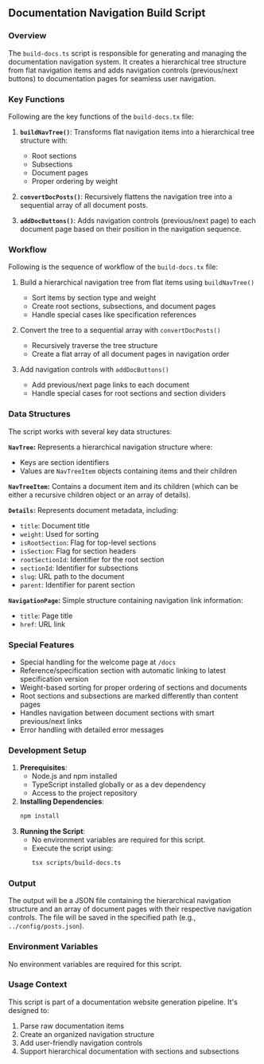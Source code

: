 ## Documentation Navigation Build Script

### Overview

The `build-docs.ts` script is responsible for generating and managing the documentation navigation system. It creates a hierarchical tree structure from flat navigation items and adds navigation controls (previous/next buttons) to documentation pages for seamless user navigation.

### Key Functions

Following are the key functions of the `build-docs.tx` file:

1. **`buildNavTree()`**: Transforms flat navigation items into a hierarchical tree structure with:

   - Root sections
   - Subsections
   - Document pages
   - Proper ordering by weight

2. **`convertDocPosts()`**: Recursively flattens the navigation tree into a sequential array of all document posts.

3. **`addDocButtons()`**: Adds navigation controls (previous/next page) to each document page based on their position in the navigation sequence.

### Workflow

Following is the sequence of workflow of the `build-docs.tx` file:

1. Build a hierarchical navigation tree from flat items using `buildNavTree()`

   - Sort items by section type and weight
   - Create root sections, subsections, and document pages
   - Handle special cases like specification references

2. Convert the tree to a sequential array with `convertDocPosts()`

   - Recursively traverse the tree structure
   - Create a flat array of all document pages in navigation order

3. Add navigation controls with `addDocButtons()`
   - Add previous/next page links to each document
   - Handle special cases for root sections and section dividers

### Data Structures

The script works with several key data structures:

**`NavTree`:**
Represents a hierarchical navigation structure where:

- Keys are section identifiers
- Values are `NavTreeItem` objects containing items and their children

**`NavTreeItem`:**
Contains a document item and its children (which can be either a recursive children object or an array of details).

**`Details`:**
Represents document metadata, including:

- `title`: Document title
- `weight`: Used for sorting
- `isRootSection`: Flag for top-level sections
- `isSection`: Flag for section headers
- `rootSectionId`: Identifier for the root section
- `sectionId`: Identifier for subsections
- `slug`: URL path to the document
- `parent`: Identifier for parent section

**`NavigationPage`:**
Simple structure containing navigation link information:

- `title`: Page title
- `href`: URL link

### Special Features

- Special handling for the welcome page at `/docs`
- Reference/specification section with automatic linking to latest specification version
- Weight-based sorting for proper ordering of sections and documents
- Root sections and subsections are marked differently than content pages
- Handles navigation between document sections with smart previous/next links
- Error handling with detailed error messages

### Development Setup

1. **Prerequisites**:
   - Node.js and npm installed
   - TypeScript installed globally or as a dev dependency
   - Access to the project repository
2. **Installing Dependencies**:
   ```bash
   npm install
   ```
3. **Running the Script**:
   - No environment variables are required for this script.
   - Execute the script using:
     ```bash
     tsx scripts/build-docs.ts
     ```

### Output

The output will be a JSON file containing the hierarchical navigation structure and an array of document pages with their respective navigation controls. The file will be saved in the specified path (e.g., `../config/posts.json`).

### Environment Variables

No environment variables are required for this script.

### Usage Context

This script is part of a documentation website generation pipeline. It's designed to:

1. Parse raw documentation items
2. Create an organized navigation structure
3. Add user-friendly navigation controls
4. Support hierarchical documentation with sections and subsections
